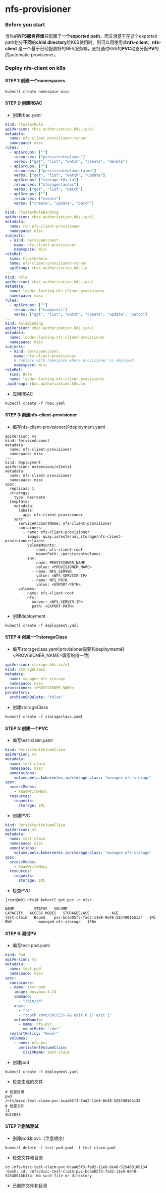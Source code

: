 # nfs-provisioner

### Before you start

当你的**NFS服务存储**只配置了**一个exported path**，而又想基于在这个exported path划分**不同**的**child directory**给K8S使用时。则可以用使用此**nfs-client**。**nfs-client** 是一个基于已经配置好的NFS服务端，支持通过K8S的**PVC**动态分配**PV**的的automatic provisioner。

### Deploy nfs-client on k8s

#### STEP 1:创建一个namespaces

```shell
kubectl create namespace misc
```

#### STEP 2:创建RBAC

- 创建rbac.yaml

```yaml
kind: ClusterRole
apiVersion: rbac.authorization.k8s.io/v1
metadata:
  name: nfs-client-provisioner-runner
  namespace: misc
rules:
  - apiGroups: [""]
    resources: ["persistentvolumes"]
    verbs: ["get", "list", "watch", "create", "delete"]
  - apiGroups: [""]
    resources: ["persistentvolumeclaims"]
    verbs: ["get", "list", "watch", "update"]
  - apiGroups: ["storage.k8s.io"]
    resources: ["storageclasses"]
    verbs: ["get", "list", "watch"]
  - apiGroups: [""]
    resources: ["events"]
    verbs: ["create", "update", "patch"]
---
kind: ClusterRoleBinding
apiVersion: rbac.authorization.k8s.io/v1
metadata:
  name: run-nfs-client-provisioner
  namespace: misc
subjects:
  - kind: ServiceAccount
    name: nfs-client-provisioner
    namespace: misc
roleRef:
  kind: ClusterRole
  name: nfs-client-provisioner-runner
  apiGroup: rbac.authorization.k8s.io
---
kind: Role
apiVersion: rbac.authorization.k8s.io/v1
metadata:
  name: leader-locking-nfs-client-provisioner
  namespace: misc
rules:
  - apiGroups: [""]
    resources: ["endpoints"]
    verbs: ["get", "list", "watch", "create", "update", "patch"]
---
kind: RoleBinding
apiVersion: rbac.authorization.k8s.io/v1
metadata:
  name: leader-locking-nfs-client-provisioner
  namespace: misc
subjects:
  - kind: ServiceAccount
    name: nfs-client-provisioner
    # replace with namespace where provisioner is deployed
    namespace: misc
roleRef:
  kind: Role
  name: leader-locking-nfs-client-provisioner
 apiGroup: rbac.authorization.k8s.io
```

- 应用RBAC

```shell
kubectl create -f rbac.yaml
```

#### STEP 3:创建nfs-client-provisioner

- 编写nfs-client-provisioner的deployment.yaml

```
apiVersion: v1
kind: ServiceAccount
metadata:
  name: nfs-client-provisioner
  namespace: misc
---
kind: Deployment
apiVersion: extensions/v1beta1
metadata:
  name: nfs-client-provisioner
  namespace: misc
spec:
  replicas: 1
  strategy:
    type: Recreate
  template:
    metadata:
      labels:
        app: nfs-client-provisioner
    spec:
      serviceAccountName: nfs-client-provisioner
      containers:
        - name: nfs-client-provisioner
          image: quay.io/external_storage/nfs-client-provisioner:latest
          volumeMounts:
            - name: nfs-client-root
              mountPath: /persistentvolumes
          env:
            - name: PROVISIONER_NAME
              value: <PROVISIONER_NAME>
            - name: NFS_SERVER
              value: <NFS-SERVICE-IP>
            - name: NFS_PATH
              value: <EXPORT-PATH>
      volumes:
        - name: nfs-client-root
          nfs:
            server: <NFS-SERVER-IP>
            path: <EXPORT-PATH>
```

- 创建deployment

```shell
kubectl create -f deployment.yaml
```

#### STEP 4:创建一个storageClass

- 编写storageclass.yaml(provisioner需要和deployment的<PROVISIONER_NAME>填写的值一致)

```yaml
apiVersion: storage.k8s.io/v1
kind: StorageClass
metadata:
  name: managed-nfs-storage
  namespace: misc
provisioner: <PROVISIONER_NAME>
parameters:
  archiveOnDelete: "false"
```

- 创建storageClass

```shell
kubectl create -f storageclass.yaml
```

#### STEP 5:创建一个PVC

- 编写test-claim.yaml

```yaml
kind: PersistentVolumeClaim
apiVersion: v1
metadata:
  name: test-claim
  namespace: misc
  annotations:
    volume.beta.kubernetes.io/storage-class: "managed-nfs-storage"
spec:
  accessModes:
    - ReadWriteMany
  resources:
    requests:
      storage: 1Mi
```

- 创建PVC

```yaml
kind: PersistentVolumeClaim
apiVersion: v1
metadata:
  name: test-claim
  namespace: misc
  annotations:
    volume.beta.kubernetes.io/storage-class: "managed-nfs-storage"
spec:
  accessModes:
    - ReadWriteMany
  resources:
    requests:
      storage: 1Mi
```

- 检查PVC

```shell
[root@m01 nfs]# kubectl get pvc -n misc

NAME         STATUS   VOLUME                                     CAPACITY   ACCESS MODES   STORAGECLASS          AGE
test-claim   Bound    pvc-bcaa05f3-fad2-11e8-8e48-52540016b134   1Mi        RWX            managed-nfs-storage   158m
```

#### STEP 6:测试PV

- 编写test-pod.yaml

```yaml
kind: Pod
apiVersion: v1
metadata:
  name: test-pod
  namespace: misc
spec:
  containers:
  - name: test-pod
    image: busybox:1.24
    command:
      - "/bin/sh"
    args:
      - "-c"
      - "touch /mnt/SUCCESS && exit 0 || exit 1"
    volumeMounts:
      - name: nfs-pvc
        mountPath: "/mnt"
  restartPolicy: "Never"
  volumes:
    - name: nfs-pvc
      persistentVolumeClaim:
        claimName: test-claim
```

- 创建pod

```shell
kubectl create -f deployment.yaml
```

- 检查生成的文件

```shell
# 检查目录
pwd
/nfs/misc-test-claim-pvc-bcaa05f3-fad2-11e8-8e48-52540016b134
# 检查文件
ls
SUCCESS
```

#### STEP 7:删除测试

- 删除pod和pvc（注意顺序）

```shell
kubectl delete -f test-pod.yaml -f test-claim.yaml
```

- 检查文件和目录

```shell
cd /nfs/misc-test-claim-pvc-bcaa05f3-fad2-11e8-8e48-52540016b134
-bash: cd: /nfs/misc-test-claim-pvc-bcaa05f3-fad2-11e8-8e48-52540016b134: No such file or directory
```

- 已删除文件和目录
